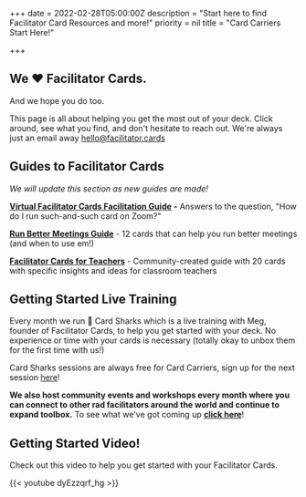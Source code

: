 +++
date = 2022-02-28T05:00:00Z
description = "Start here to find Facilitator Card Resources and more!"
priority = nil
title = "Card Carriers Start Here!"

+++
## We ❤️ Facilitator Cards.

And we hope you do too.

This page is all about helping you get the most out of your deck. Click around, see what you find, and don't hesitate to reach out. We're always just an email away [hello@facilitator.cards]()

## Guides to Facilitator Cards

_We will update this section as new guides are made!_

[**Virtual Facilitator Cards Facilitation Guide**](https://virtual.facilitator.cards/) **-** Answers to the question, "How do I run such-and-such card on Zoom?"

[**Run Better Meetings Guide**](https://www.facilitator.cards/img/blog/run-better-meetings-guide.pdf) - 12 cards that can help you run better meetings (and when to use em!)

[**Facilitator Cards for Teachers**](https://www.facilitator.cards/img/blog/facilitator-cards-edu.pdf) - Community-created guide with 20 cards with specific insights and ideas for classroom teachers

## Getting Started Live Training

Every month we run **🦈**  Card Sharks which is a live training with Meg, founder of Facilitator Cards, to help you get started with your deck. No experience or time with your cards is necessary (totally okay to unbox them for the first time with us!)

Card Sharks sessions are always free for Card Carriers, sign up for the next session [here](https://lu.ma/cardsharks)!

**We also host community events and workshops every month where you can connect to other rad facilitators around the world and continue to expand toolbox.** To see what we've got coming up [**click here**](https://lu.ma/facilitatorcards)!

## Getting Started Video!

Check out this video to help you get started with your Facilitator Cards.

{{< youtube dyEzzqrf_hg >}}